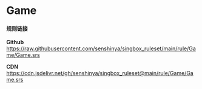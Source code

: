 # Game

#### 规则链接

**Github**
https://raw.githubusercontent.com/senshinya/singbox_ruleset/main/rule/Game/Game.srs

**CDN**
https://cdn.jsdelivr.net/gh/senshinya/singbox_ruleset@main/rule/Game/Game.srs